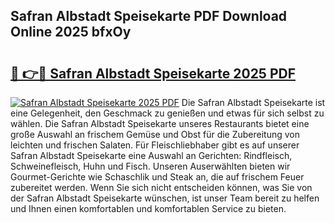 ## Safran Albstadt Speisekarte PDF Download Online 2025 bfxOy

# <h2><a href="http://gcazc62.nevu.top/?p=Safran+Albstadt+Speisekarte">🔗 👉🔴 Safran Albstadt Speisekarte 2025 PDF</a></h2>

[![Safran Albstadt Speisekarte 2025 PDF](https://i.imgur.com/dBaPXMq.png)](http://gcazc62.nevu.top/?p=Safran+Albstadt+Speisekarte)
Die Safran Albstadt Speisekarte ist eine Gelegenheit, den Geschmack zu genießen und etwas für sich selbst zu wählen. Die Safran Albstadt Speisekarte unseres Restaurants bietet eine große Auswahl an frischem Gemüse und Obst für die Zubereitung von leichten und frischen Salaten. Für Fleischliebhaber gibt es auf unserer Safran Albstadt Speisekarte eine Auswahl an Gerichten: Rindfleisch, Schweinefleisch, Huhn und Fisch. Unseren Auserwählten bieten wir Gourmet-Gerichte wie Schaschlik und Steak an, die auf frischem Feuer zubereitet werden. Wenn Sie sich nicht entscheiden können, was Sie von der Safran Albstadt Speisekarte wünschen, ist unser Team bereit zu helfen und Ihnen einen komfortablen und komfortablen Service zu bieten.

